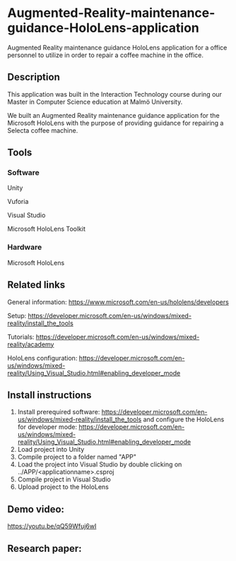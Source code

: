 # Augmented-Reality-maintenance-guidance-HoloLens-application
Augmented Reality maintenance guidance HoloLens application for a office personnel to utilize in order to repair a coffee machine in the office.

## Description
This application was built in the Interaction Technology course during our Master in Computer Science education at Malmö University.

We built an Augmented Reality maintenance guidance application for the Microsoft HoloLens with the purpose of providing guidance for repairing a Selecta coffee machine. 

## Tools
### Software 
Unity

Vuforia 

Visual Studio

Microsoft HoloLens Toolkit

### Hardware
Microsoft HoloLens

## Related links
General information: https://www.microsoft.com/en-us/hololens/developers 

Setup: https://developer.microsoft.com/en-us/windows/mixed-reality/install_the_tools 

Tutorials: https://developer.microsoft.com/en-us/windows/mixed-reality/academy

HoloLens configuration: https://developer.microsoft.com/en-us/windows/mixed-reality/Using_Visual_Studio.html#enabling_developer_mode 

## Install instructions
1. Install prerequired software: https://developer.microsoft.com/en-us/windows/mixed-reality/install_the_tools and configure the HoloLens for developer mode: https://developer.microsoft.com/en-us/windows/mixed-reality/Using_Visual_Studio.html#enabling_developer_mode
2. Load project into Unity
3. Compile project to a folder named "APP"
4. Load the project into Visual Studio by double clicking on ../APP/\<applicationname>.csproj
5. Compile project in Visual Studio
6. Upload project to the HoloLens

## Demo video:
https://youtu.be/qQ59Wfuj6wI

## Research paper:


